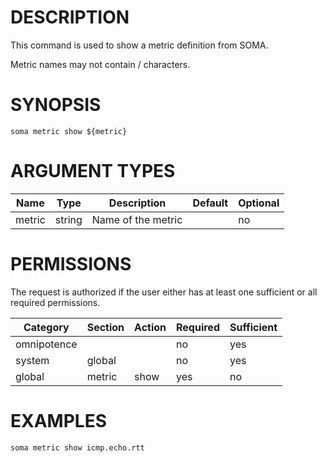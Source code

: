 # DESCRIPTION

This command is used to show a metric definition from SOMA.

Metric names may not contain / characters.

# SYNOPSIS

```
soma metric show ${metric}
```

# ARGUMENT TYPES

Name | Type |     Description   | Default | Optional
 --- |  --- | ----------------- | ------- | --------
metric | string | Name of the metric | | no

# PERMISSIONS

The request is authorized if the user either has at least one
sufficient or all required permissions.

Category | Section | Action | Required | Sufficient
 ------- | ------- | ------ | -------- | ----------
omnipotence | | | no | yes
system | global | | no | yes
global | metric | show | yes | no

# EXAMPLES

```
soma metric show icmp.echo.rtt
```
